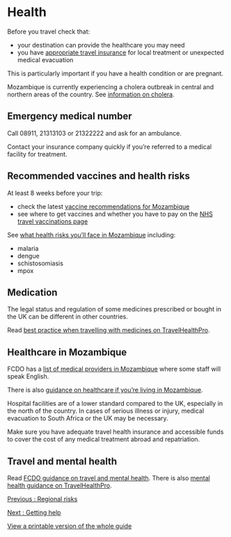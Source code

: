 # Health

Before you travel check that:

* your destination can provide the healthcare you may need
* you have [appropriate travel insurance](https://www.gov.uk/guidance/foreign-travel-insurance) for local treatment or unexpected medical evacuation

This is particularly important if you have a health condition or are pregnant.

Mozambique is currently experiencing a cholera outbreak in central and northern areas of the country. See [information on cholera](https://travelhealthpro.org.uk/disease/32/cholera).

## Emergency medical number

Call 08911, 21313103 or 21322222 and ask for an ambulance.

Contact your insurance company quickly if you’re referred to a medical facility for treatment.

## Recommended vaccines and health risks

At least 8 weeks before your trip:

* check the latest [vaccine recommendations for Mozambique](https://travelhealthpro.org.uk/country/155/mozambique#Vaccine_Recommendations)
* see where to get vaccines and whether you have to pay on the [NHS travel vaccinations page](https://www.nhs.uk/conditions/travel-vaccinations/)

See [what health risks you’ll face in Mozambique](https://travelhealthpro.org.uk/country/155/mozambique) including:

* malaria
* dengue
* schistosomiasis
* mpox

## Medication

The legal status and regulation of some medicines prescribed or bought in the UK can be different in other countries.

Read [best practice when travelling with medicines on TravelHealthPro](https://travelhealthpro.org.uk/factsheet/43/medicines-abroad).

## Healthcare in Mozambique

FCDO has a [list of medical providers in Mozambique](https://www.gov.uk/government/publications/mozambique-list-of-medical-facilties/mozambique-list-of-medical-facilties) where some staff will speak English.

There is also [guidance on healthcare if you’re living in Mozambique](https://www.gov.uk/guidance/living-in-mozambique#healthcare-in-mozambique).

Hospital facilities are of a lower standard compared to the UK, especially in the north of the country. In cases of serious illness or injury, medical evacuation to South Africa or the UK may be necessary.

Make sure you have adequate travel health insurance and accessible funds to cover the cost of any medical treatment abroad and repatriation.

## Travel and mental health

Read [FCDO guidance on travel and mental health](https://www.gov.uk/guidance/foreign-travel-advice-for-people-with-mental-health-issues). There is also [mental health guidance on TravelHealthPro](https://travelhealthpro.org.uk/factsheet/85/travelling-with-mental-health-conditions).

[Previous
:
Regional risks](/foreign-travel-advice/mozambique/regional-risks)

[Next
:
Getting help](/foreign-travel-advice/mozambique/getting-help)

[View a printable version of the whole guide](/foreign-travel-advice/mozambique/print)
